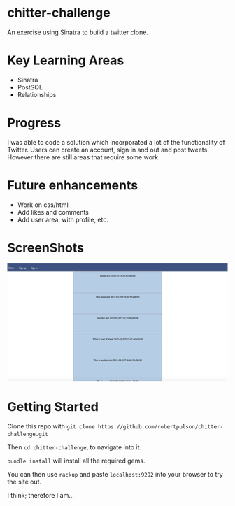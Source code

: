 # chitter-challenge

An exercise using Sinatra to build a twitter clone.

# Key Learning Areas

* Sinatra
* PostSQL
* Relationships

# Progress

I was able to code a solution which incorporated a lot of the functionality of Twitter. Users can create an account, sign in and out and post tweets. However there are still areas that require some work.

# Future enhancements

* Work on css/html
* Add likes and comments
* Add user area, with profile, etc.

# ScreenShots

![ScreenShot](https://github.com/robertpulson/chitter-challenge/blob/master/screenshots/Screen%20Shot%202015-04-27%20at%2015.19.45.png?raw=true)

# Getting Started

Clone this repo with `git clone https://github.com/robertpulson/chitter-challenge.git`

Then `cd chitter-challenge`, to navigate into it.

`bundle install` will install all the required gems.

You can then use `rackup` and paste `localhost:9292` into your browser to try the site out.

I think; therefore I am...
